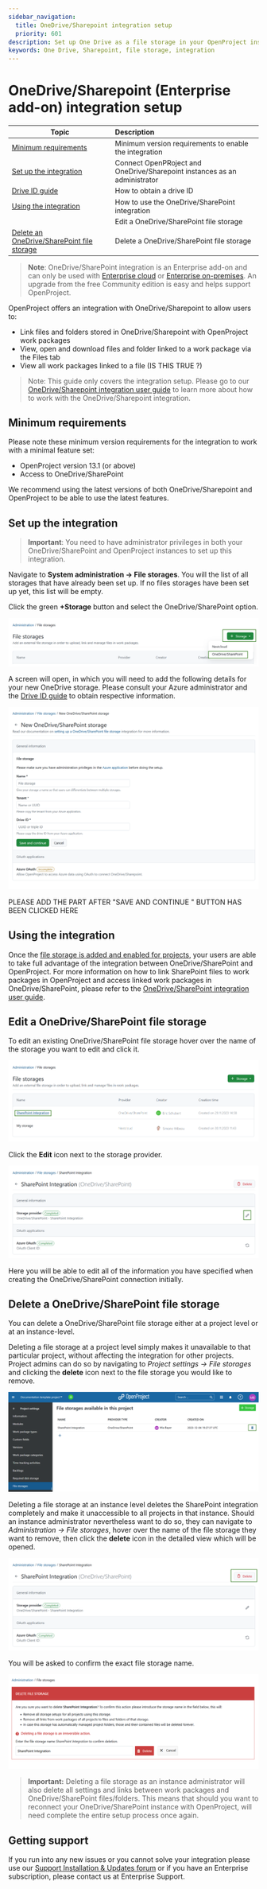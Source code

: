 ```yaml
---
sidebar_navigation:
  title: OneDrive/Sharepoint integration setup
  priority: 601
description: Set up One Drive as a file storage in your OpenProject instance
keywords: One Drive, Sharepoint, file storage, integration
---
```



# OneDrive/Sharepoint (Enterprise add-on) integration setup



| Topic                      | Description                                                  |
| ----------------------------------- | :----------------------------------------------------------- |
| [Minimum requirements](#minimum-requirements)            | Minimum version requirements to enable the integration       |
| [Set up the integration](#set-up-the-integration)      | Connect OpenPRoject and OneDrive/Sharepoint instances as an administrator |
| [Drive ID guide](/drive-id-guide) | How to obtain a drive ID |
| [Using the integration](#using-the-integration) | How to use the OneDrive/SharePoint integration |
|  | Edit a OneDrive/SharePoint file storage |
| [Delete an OneDrive/SharePoint file storage](#delete-a-onedrivesharepoint-file-storage) | Delete a OneDrive/SharePoint file storage |

> **Note**: OneDrive/SharePoint integration is an Enterprise add-on and can only be used with [Enterprise cloud](../../../enterprise-guide/enterprise-cloud-guide/) or [Enterprise on-premises](../../../enterprise-guide/enterprise-on-premises-guide/). An upgrade from the free Community edition is easy and helps support OpenProject.

OpenProject offers an integration with OneDrive/Sharepoint to allow users to:

- Link files and folders stored in OneDrive/Sharepoint with OpenProject work packages
- View, open and download files and folder linked to a work package via the Files tab
- View all work packages linked to a file (IS THIS TRUE ?)

> Note: This guide only covers the integration setup. Please go to our [OneDrive/Sharepoint integration user guide](../../../user-guide/nextcloud-integration/) to learn more about how to work with the OneDrive/Sharepoint integration.

## Minimum requirements

Please note these minimum version requirements for the integration to work with a minimal feature set:

- OpenProject version 13.1 (or above)
- Access to OneDrive/SharePoint

We recommend using the latest versions of both OneDrive/Sharepoint and OpenProject to be able to use the latest features. 

## Set up the integration

> **Important**: You need to have administrator privileges in both your OneDrive/SharePoint and OpenProject instances to set up this integration.

Navigate to **System administration -> File storages**. You will the list of all storages that have already been set up. If no files storages have been set up yet, this list will be empty. 

Click the green **+Storage** button and select the OneDrive/SharePoint option. 

![Add a new OneDrive/SharePoint storage to OpenProject](openproject_system_guide_new_onedrive_storage.png)

A screen will open, in which you will need to add the following details for your new OneDrive storage. Please consult your Azure administrator and the [Drive ID guide](/drive-id-guide) to obtain respective information. 

![Setting up a new OneDrive/SharePoint](openproject_system_guide_new_onedrive_storage_details.png)

PLEASE ADD THE PART AFTER "SAVE AND CONTINUE " BUTTON HAS BEEN CLICKED HERE

## Using the integration

Once the [file storage is added and enabled for projects](../../../user-guide/projects/project-settings/file-storages), your users are able to take full advantage of the integration between OneDrive/SharePoint and OpenProject. For more information on how to link SharePoint files to work packages in OpenProject and access linked work packages in OneDrive/SharePoint, please refer to the [OneDrive/SharePoint integration user guide](../../../user-guide/file-management/onedrive-integration).

## Edit a OneDrive/SharePoint file storage

To edit an existing OneDrive/SharePoint file storage hover over the name of the storage you want to edit and click it. 

![Select OneDrive/SharePoint file storage in OpenProject system administration](openproject_system_guide_select_onedrive_storage.png)

Click the **Edit** icon next to the storage provider.

![Edit OneDrive/SharePoint in OpenProject](openproject_system_guide_edit_icon_onedrive_storage.png)

Here you will be able to edit all of the information you have specified when creating the OneDrive/SharePoint connection initially.

## Delete a OneDrive/SharePoint file storage

You can delete a OneDrive/SharePoint file storage either at a project level or at an instance-level.

Deleting a file storage at a project level simply makes it unavailable to that  particular project, without affecting the integration for other  projects. Project admins can do so by navigating to *Project settings → File storages* and clicking the **delete** icon next to the file storage you would like to remove.

![Delete a OneDrive/SharePoint storage from an OpenProject project](openproject_system_guide_delete_onedrive_storage_in_a_project.png)

Deleting a file storage at an instance level deletes the SharePoint integration completely and make it unaccessible to all projects in that  instance. Should an instance administrator nevertheless want to do so,  they can navigate to *Administration → File storages*, hover over the name of the file storage they want to remove, then click the **delete** icon in the detailed view which will be opened.

![Delete icon for SharePoint integration in OpenProject system settings](openproject_system_guide_delete_icon_onedrive_storage.png)

You will be asked to confirm the exact file storage name. 

![Delete a SharePoint integration from OpenProject system settings](openproject_system_guide_delete_onedrive_storage.png)

> **Important:** Deleting a file storage as an instance  administrator will also delete all settings and links between work  packages and OneDrive/SharePoint files/folders. This means that should you want to reconnect your OneDrive/SharePoint instance with OpenProject, will need complete  the entire setup process once again.

## Getting support

If you run into any new issues or you cannot solve your integration please use our [Support Installation & Updates forum](https://community.openproject.org/projects/openproject/forums/9) or if you have an Enterprise subscription, please contact us at Enterprise Support.